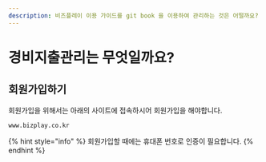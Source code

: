 ```yaml
---
description: 비즈플레이 이용 가이드를 git book 을 이용하여 관리하는 것은 어떨까요?
---
```


# 경비지출관리는 무엇일까요?

## 회원가입하기

회원가입을 위해서는 아래의 사이트에 접속하시어 회원가입을 해야합니다.

```
www.bizplay.co.kr
```

{% hint style="info" %}
 회원가입할 때에는 휴대폰 번호로 인증이 필요합니다.
{% endhint %}



